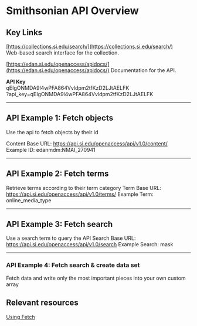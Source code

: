 # Smithsonian API Overview

## Key Links

[https://collections.si.edu/search/](https://collections.si.edu/search/)  
Web-based search interface for the collection.

[https://edan.si.edu/openaccess/apidocs/](https://edan.si.edu/openaccess/apidocs/)
Documentation for the API.

**API Key**  
qEIgONMDA9l4wPFA864Vvldpm2tfKzD2LJtAELFK  
?api_key=qEIgONMDA9l4wPFA864Vvldpm2tfKzD2LJtAELFK

 ---

## API Example 1: Fetch objects
Use the api to fetch objects by their id

Content Base URL: https://api.si.edu/openaccess/api/v1.0/content/  
Example ID: edanmdm:NMAI_270941

 ---
## API Example 2: Fetch terms
Retrieve terms according to their term category
Term Base URL: https://api.si.edu/openaccess/api/v1.0/terms/
Example Term: online_media_type
 
 ---

## API Example 3: Fetch search
Use a search term to query the API
Search Base URL: https://api.si.edu/openaccess/api/v1.0/search
Example Search: mask

 ---


### API Example 4: Fetch search & create data set
Fetch data and write only the most important pieces into your own custom array

## Relevant resources
[Using Fetch](https://developer.mozilla.org/en-US/docs/Web/API/Fetch_API/Using_Fetch)

